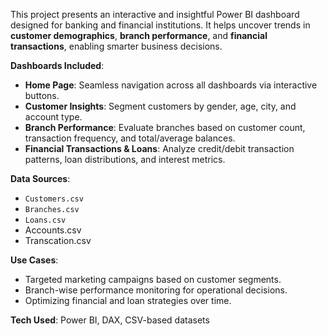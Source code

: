 This project presents an interactive and insightful Power BI dashboard designed for banking and financial institutions. It helps uncover trends in **customer demographics**, **branch performance**, and **financial transactions**, enabling smarter business decisions.

**Dashboards Included**:
- **Home Page**: Seamless navigation across all dashboards via interactive buttons.
- **Customer Insights**: Segment customers by gender, age, city, and account type.
- **Branch Performance**: Evaluate branches based on customer count, transaction frequency, and total/average balances.
- **Financial Transactions & Loans**: Analyze credit/debit transaction patterns, loan distributions, and interest metrics.

**Data Sources**:  
- `Customers.csv`  
- `Branches.csv`  
- `Loans.csv`
- Accounts.csv
- Transcation.csv

**Use Cases**:
- Targeted marketing campaigns based on customer segments.
- Branch-wise performance monitoring for operational decisions.
- Optimizing financial and loan strategies over time.

**Tech Used**: Power BI, DAX, CSV-based datasets

